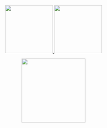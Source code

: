 <p align="center">
  <a href="https://github.com/synceded">
    <img height=150 src="https://github-readme-stats.vercel.app/api?username=synceded&show_icons=false&theme=dark&hide_border=true" />
  </a>
  <a href="https://github.com/synceded">
    <img height=150 src="https://github-readme-stats.vercel.app/api/top-langs/?username=synceded&layout=compact&card_width=306&theme=dark&hide_title=false&langs_count=5&hide_border=true" />
  </a>
</p>

<p align="center">
  <a href="https://discord.gg/Hqgzb7g83R">
    <img height=200 src="https://lanyard.cnrad.dev/api/1144606212629995563" />
  </a>
</p>

